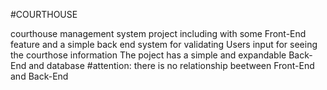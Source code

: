 #COURTHOUSE

courthouse management system project including with some Front-End feature and a simple back end system for validating Users input for seeing the courthose information
The poject has a simple and expandable Back-End and database
#attention: there is no relationship beetween Front-End and Back-End

